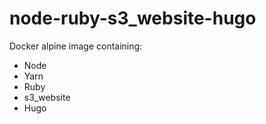 # node-ruby-s3_website-hugo

Docker alpine image containing:
- Node
- Yarn
- Ruby
- s3_website
- Hugo
